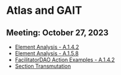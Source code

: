 # Atlas and GAIT

## Meeting: October 27, 2023

- [Element Analysis - A.1.4.2](./October%2027,%202023/Element%20Analysis%20-%20A.1.4.2.md)
- [Element Analysis - A.1.5.8](./October%2027,%202023/Element%20Analysis%20-%20A.1.5.8.md)
- [FacilitatorDAO Action Examples - A.1.4.2](./October%2027,%202023/FacilitatorDAO%20Action%20Examples%20-%20A.1.4.2.md)
- [Section Transmutation](./October%2027,%202023/Section%20Transmutation.md)
